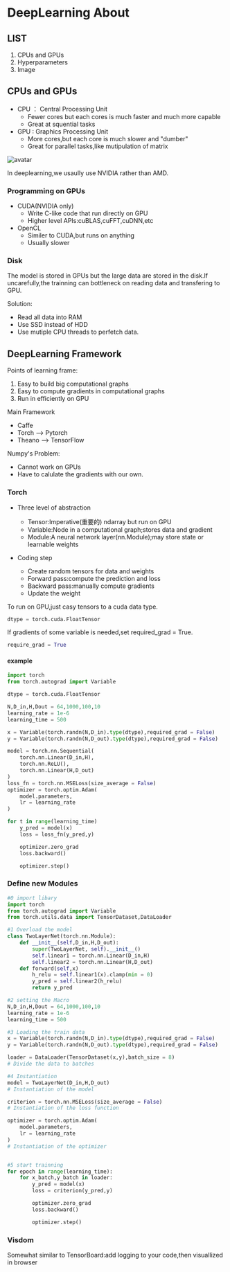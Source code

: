 # DeepLearning About

## LIST

1. CPUs and GPUs
2. Hyperparameters
3. Image


## CPUs and GPUs

- CPU ： Central Processing Unit
  - Fewer cores but each cores is much faster and much more capable
  - Great at squential  tasks
- GPU :  Graphics Processing Unit
  - More cores,but each core is much slower and "dumber"
  - Great for parallel tasks,like mutipulation of matrix

![avatar](./L8_Pic1.png)

In deeplearning,we usaully use NVIDIA rather than AMD.

### Programming on GPUs
- CUDA(NVIDIA only)
  - Write C-like code that run directly on GPU
  - Higher level APIs:cuBLAS,cuFFT,cuDNN,etc
- OpenCL
  - Similer to CUDA,but runs on anything
  - Usually slower

### Disk
The model is stored in GPUs but the large data are stored in the disk.If uncarefully,the trainning can bottleneck on reading data and transfering to GPU.

Solution:
- Read all data into RAM
- Use SSD instead of HDD
- Use mutiple CPU threads to perfetch data.

## DeepLearning Framework

Points of learning frame:
  1. Easy to build big computational graphs
  2. Easy to compute gradients in computational graphs
  3. Run in efficiently on GPU

Main Framework

- Caffe 
- Torch --> Pytorch
- Theano --> TensorFlow

Numpy's Problem:
- Cannot work on GPUs
- Have to calulate the gradients with our own.

### Torch
- Three level of abstraction
  - Tensor:Imperative(重要的) ndarray but run on GPU
  - Variable:Node in a computational graph;stores data and gradient
  - Module:A neural network layer(nn.Module);may store state or learnable weights

- Coding step
  - Create random tensors for data and weights
  - Forward pass:compute the prediction and loss
  - Backward pass:manually compute gradients
  - Update the weight

To run on GPU,just casy tensors to a cuda data type.
```python
dtype = torch.cuda.FloatTensor
```

If gradients of some variable is needed,set required_grad = True. 
```python
require_grad = True
```

#### example
```python
import torch
from torch.autograd import Variable

dtype = torch.cuda.FloatTensor

N,D_in,H,Dout = 64,1000,100,10
learning_rate = 1e-6
learning_time = 500

x = Variable(torch.randn(N,D_in).type(dtype),required_grad = False)
y = Variable(torch.randn(N,D_out).type(dtype),required_grad = False)

model = torch.nn.Sequential(
    torch.nn.Linear(D_in,H),
    torch.nn.ReLU(),
    torch.nn.Linear(H,D_out)
)
loss_fn = torch.nn.MSELoss(size_average = False)
optimizer = torch.optim.Adam(
    model.parameters,
    lr = learning_rate
)

for t in range(learning_time)
    y_pred = model(x)
    loss = loss_fn(y_pred,y)

    optimizer.zero_grad
    loss.backward()

    optimizer.step()
```

### Define new Modules
```python
#0 import libary
import torch
from torch.autograd import Variable
from torch.utils.data import TensorDataset,DataLoader

#1 Overload the model
class TwoLayerNet(torch.nn.Module):
    def __init__(self,D_in,H,D_out):
        super(TwoLayerNet, self).__init__()
        self.linear1 = torch.nn.Linear(D_in,H)
        self.linear2 = torch.nn.Linear(H,D_out)
    def forward(self,x)
        h_relu = self.linear1(x).clamp(min = 0)
        y_pred = self.linear2(h_relu)
        return y_pred

#2 setting the Macro
N,D_in,H,Dout = 64,1000,100,10
learning_rate = 1e-6
learning_time = 500

#3 Loading the train data
x = Variable(torch.randn(N,D_in).type(dtype),required_grad = False)
y = Variable(torch.randn(N,D_out).type(dtype),required_grad = False)

loader = DataLoader(TensorDataset(x,y),batch_size = 8)
# Divide the data to batches

#4 Instantiation
model = TwoLayerNet(D_in,H,D_out)
# Instantiation of the model

criterion = torch.nn.MSELoss(size_average = False)
# Instantiation of the loss function

optimizer = torch.optim.Adam(
    model.parameters,
    lr = learning_rate
)
# Instantiation of the optimizer


#5 start trainning
for epoch in range(learning_time):
    for x_batch,y_batch in loader:
        y_pred = model(x)
        loss = criterion(y_pred,y)

        optimizer.zero_grad
        loss.backward()

        optimizer.step()
```

### Visdom
Somewhat similar to TensorBoard:add logging to your code,then visuallized in browser